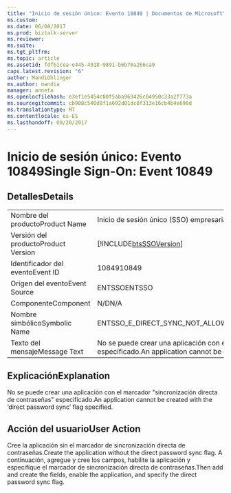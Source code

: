 ```yaml
---
title: "Inicio de sesión único: Evento 10849 | Documentos de Microsoft"
ms.custom: 
ms.date: 06/08/2017
ms.prod: biztalk-server
ms.reviewer: 
ms.suite: 
ms.tgt_pltfrm: 
ms.topic: article
ms.assetid: fdfb1cea-e445-4318-9891-b6b70a266ca9
caps.latest.revision: "6"
author: MandiOhlinger
ms.author: mandia
manager: anneta
ms.openlocfilehash: e3ef1e5454c80f5aba963426c04950c33a2f773a
ms.sourcegitcommit: cb908c540d8f1a692d01dc8f313e16cb4b4e696d
ms.translationtype: MT
ms.contentlocale: es-ES
ms.lasthandoff: 09/20/2017
---
```

# <a name="single-sign-on-event-10849"></a><span data-ttu-id="724f6-102">Inicio de sesión único: Evento 10849</span><span class="sxs-lookup"><span data-stu-id="724f6-102">Single Sign-On: Event 10849</span></span>
## <a name="details"></a><span data-ttu-id="724f6-103">Detalles</span><span class="sxs-lookup"><span data-stu-id="724f6-103">Details</span></span>  
  
|||  
|-|-|  
|<span data-ttu-id="724f6-104">Nombre del producto</span><span class="sxs-lookup"><span data-stu-id="724f6-104">Product Name</span></span>|<span data-ttu-id="724f6-105">Inicio de sesión único (SSO) empresarial</span><span class="sxs-lookup"><span data-stu-id="724f6-105">Enterprise Single Sign-On</span></span>|  
|<span data-ttu-id="724f6-106">Versión del producto</span><span class="sxs-lookup"><span data-stu-id="724f6-106">Product Version</span></span>|[!INCLUDE[btsSSOVersion](../includes/btsssoversion-md.md)]|  
|<span data-ttu-id="724f6-107">Identificador del evento</span><span class="sxs-lookup"><span data-stu-id="724f6-107">Event ID</span></span>|<span data-ttu-id="724f6-108">10849</span><span class="sxs-lookup"><span data-stu-id="724f6-108">10849</span></span>|  
|<span data-ttu-id="724f6-109">Origen del evento</span><span class="sxs-lookup"><span data-stu-id="724f6-109">Event Source</span></span>|<span data-ttu-id="724f6-110">ENTSSO</span><span class="sxs-lookup"><span data-stu-id="724f6-110">ENTSSO</span></span>|  
|<span data-ttu-id="724f6-111">Componente</span><span class="sxs-lookup"><span data-stu-id="724f6-111">Component</span></span>|<span data-ttu-id="724f6-112">N/D</span><span class="sxs-lookup"><span data-stu-id="724f6-112">N/A</span></span>|  
|<span data-ttu-id="724f6-113">Nombre simbólico</span><span class="sxs-lookup"><span data-stu-id="724f6-113">Symbolic Name</span></span>|<span data-ttu-id="724f6-114">ENTSSO_E_DIRECT_SYNC_NOT_ALLOWED_CREATE</span><span class="sxs-lookup"><span data-stu-id="724f6-114">ENTSSO_E_DIRECT_SYNC_NOT_ALLOWED_CREATE</span></span>|  
|<span data-ttu-id="724f6-115">Texto del mensaje</span><span class="sxs-lookup"><span data-stu-id="724f6-115">Message Text</span></span>|<span data-ttu-id="724f6-116">No se puede crear una aplicación con el marcador "sincronización directa de contraseñas" especificado.</span><span class="sxs-lookup"><span data-stu-id="724f6-116">An application cannot be created with the ‘direct password sync’ flag specified.</span></span>|  
  
## <a name="explanation"></a><span data-ttu-id="724f6-117">Explicación</span><span class="sxs-lookup"><span data-stu-id="724f6-117">Explanation</span></span>  
 <span data-ttu-id="724f6-118">No se puede crear una aplicación con el marcador "sincronización directa de contraseñas" especificado.</span><span class="sxs-lookup"><span data-stu-id="724f6-118">An application cannot be created with the ‘direct password sync’ flag specified.</span></span>  
  
## <a name="user-action"></a><span data-ttu-id="724f6-119">Acción del usuario</span><span class="sxs-lookup"><span data-stu-id="724f6-119">User Action</span></span>  
 <span data-ttu-id="724f6-120">Cree la aplicación sin el marcador de sincronización directa de contraseñas.</span><span class="sxs-lookup"><span data-stu-id="724f6-120">Create the application without the direct password sync flag.</span></span> <span data-ttu-id="724f6-121">A continuación, agregue y cree los campos, habilite la aplicación y especifique el marcador de sincronización directa de contraseñas.</span><span class="sxs-lookup"><span data-stu-id="724f6-121">Then add and create the fields, enable the application, and specify the direct password sync flag.</span></span>